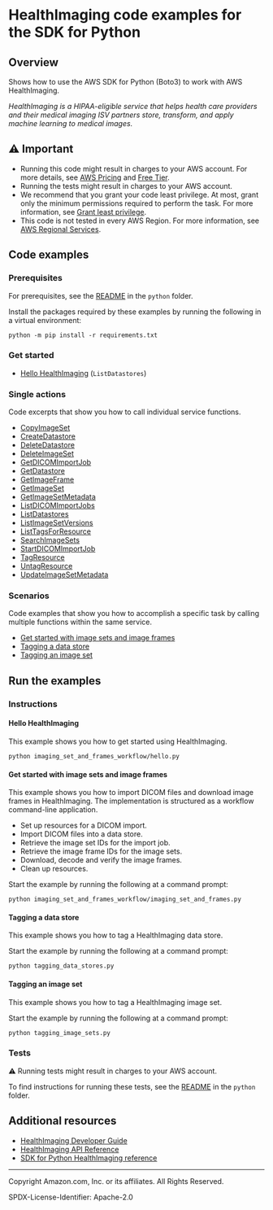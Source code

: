 # HealthImaging code examples for the SDK for Python

## Overview

Shows how to use the AWS SDK for Python (Boto3) to work with AWS HealthImaging.

<!--custom.overview.start-->
<!--custom.overview.end-->

_HealthImaging is a HIPAA-eligible service that helps health care providers and their medical imaging ISV partners store, transform, and apply machine learning to medical images._

## ⚠ Important

* Running this code might result in charges to your AWS account. For more details, see [AWS Pricing](https://aws.amazon.com/pricing/) and [Free Tier](https://aws.amazon.com/free/).
* Running the tests might result in charges to your AWS account.
* We recommend that you grant your code least privilege. At most, grant only the minimum permissions required to perform the task. For more information, see [Grant least privilege](https://docs.aws.amazon.com/IAM/latest/UserGuide/best-practices.html#grant-least-privilege).
* This code is not tested in every AWS Region. For more information, see [AWS Regional Services](https://aws.amazon.com/about-aws/global-infrastructure/regional-product-services).

<!--custom.important.start-->
<!--custom.important.end-->

## Code examples

### Prerequisites

For prerequisites, see the [README](../../README.md#Prerequisites) in the `python` folder.

Install the packages required by these examples by running the following in a virtual environment:

```
python -m pip install -r requirements.txt
```

<!--custom.prerequisites.start-->
<!--custom.prerequisites.end-->

### Get started

- [Hello HealthImaging](imaging_set_and_frames_workflow/hello.py#L4) (`ListDatastores`)


### Single actions

Code excerpts that show you how to call individual service functions.

- [CopyImageSet](medical_imaging_basics.py#L417)
- [CreateDatastore](medical_imaging_basics.py#L31)
- [DeleteDatastore](medical_imaging_basics.py#L104)
- [DeleteImageSet](medical_imaging_basics.py#L489)
- [GetDICOMImportJob](medical_imaging_basics.py#L158)
- [GetDatastore](medical_imaging_basics.py#L54)
- [GetImageFrame](medical_imaging_basics.py#L318)
- [GetImageSet](medical_imaging_basics.py#L241)
- [GetImageSetMetadata](medical_imaging_basics.py#L274)
- [ListDICOMImportJobs](medical_imaging_basics.py#L183)
- [ListDatastores](medical_imaging_basics.py#L79)
- [ListImageSetVersions](medical_imaging_basics.py#L350)
- [ListTagsForResource](medical_imaging_basics.py#L556)
- [SearchImageSets](medical_imaging_basics.py#L211)
- [StartDICOMImportJob](medical_imaging_basics.py#L124)
- [TagResource](medical_imaging_basics.py#L514)
- [UntagResource](medical_imaging_basics.py#L534)
- [UpdateImageSetMetadata](medical_imaging_basics.py#L381)

### Scenarios

Code examples that show you how to accomplish a specific task by calling multiple
functions within the same service.

- [Get started with image sets and image frames](imaging_set_and_frames_workflow/imaging_set_and_frames.py)
- [Tagging a data store](tagging_data_stores.py)
- [Tagging an image set](tagging_image_sets.py)


<!--custom.examples.start-->
<!--custom.examples.end-->

## Run the examples

### Instructions


<!--custom.instructions.start-->
<!--custom.instructions.end-->

#### Hello HealthImaging

This example shows you how to get started using HealthImaging.

```
python imaging_set_and_frames_workflow/hello.py
```


#### Get started with image sets and image frames

This example shows you how to import DICOM files and download image frames in HealthImaging.</para>
 <para>The implementation is structured as a workflow command-line
 application.


- Set up resources for a DICOM import.
- Import DICOM files into a data store.
- Retrieve the image set IDs for the import job.
- Retrieve the image frame IDs for the image sets.
- Download, decode and verify the image frames.
- Clean up resources.

<!--custom.scenario_prereqs.medical-imaging_Scenario_ImageSetsAndFrames.start-->
<!--custom.scenario_prereqs.medical-imaging_Scenario_ImageSetsAndFrames.end-->

Start the example by running the following at a command prompt:

```
python imaging_set_and_frames_workflow/imaging_set_and_frames.py
```


<!--custom.scenarios.medical-imaging_Scenario_ImageSetsAndFrames.start-->
<!--custom.scenarios.medical-imaging_Scenario_ImageSetsAndFrames.end-->

#### Tagging a data store

This example shows you how to tag a HealthImaging data store.


<!--custom.scenario_prereqs.medical-imaging_Scenario_TaggingDataStores.start-->
<!--custom.scenario_prereqs.medical-imaging_Scenario_TaggingDataStores.end-->

Start the example by running the following at a command prompt:

```
python tagging_data_stores.py
```


<!--custom.scenarios.medical-imaging_Scenario_TaggingDataStores.start-->
<!--custom.scenarios.medical-imaging_Scenario_TaggingDataStores.end-->

#### Tagging an image set

This example shows you how to tag a HealthImaging image set.


<!--custom.scenario_prereqs.medical-imaging_Scenario_TaggingImageSets.start-->
<!--custom.scenario_prereqs.medical-imaging_Scenario_TaggingImageSets.end-->

Start the example by running the following at a command prompt:

```
python tagging_image_sets.py
```


<!--custom.scenarios.medical-imaging_Scenario_TaggingImageSets.start-->
<!--custom.scenarios.medical-imaging_Scenario_TaggingImageSets.end-->

### Tests

⚠ Running tests might result in charges to your AWS account.


To find instructions for running these tests, see the [README](../../README.md#Tests)
in the `python` folder.



<!--custom.tests.start-->
<!--custom.tests.end-->

## Additional resources

- [HealthImaging Developer Guide](https://docs.aws.amazon.com/healthimaging/latest/devguide/what-is.html)
- [HealthImaging API Reference](https://docs.aws.amazon.com/healthimaging/latest/APIReference/Welcome.html)
- [SDK for Python HealthImaging reference](https://boto3.amazonaws.com/v1/documentation/api/latest/reference/services/medical-imaging.html)

<!--custom.resources.start-->
<!--custom.resources.end-->

---

Copyright Amazon.com, Inc. or its affiliates. All Rights Reserved.

SPDX-License-Identifier: Apache-2.0